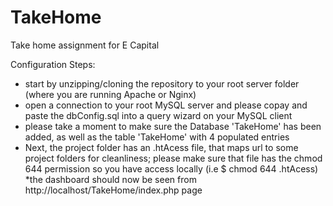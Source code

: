 # TakeHome
Take home assignment for E Capital 

Configuration Steps: 
* start by unzipping/cloning the repository to your root server folder (where you are running Apache or Nginx)
* open a connection to your root MySQL server and please copay and paste the dbConfig.sql into a query wizard on your MySQL client
* please take a moment to make sure the Database 'TakeHome' has been added, as well as the table 'TakeHome' with 4 populated entries
* Next, the project folder has an .htAcess file, that maps url to some project folders for cleanliness; please make sure that file has the chmod 644 permission so you have access locally (i.e $ chmod 644 .htAcess)
*the dashboard should now be seen from http://localhost/TakeHome/index.php page


